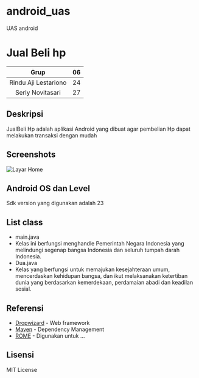 # android_uas
UAS android

# Jual Beli hp
| Grup | 06 |
| :---------------: | :---------------:|
| Rindu Aji Lestariono | 24 |
| Serly Novitasari | 27 |

## Deskripsi
JualBeli Hp adalah aplikasi Android yang dibuat agar pembelian Hp dapat melakukan transaksi dengan mudah

## Screenshots
![Layar Home](http://echarlie.co/wp-content/uploads/salon-booking-app-hareesh-dribbble-salon-design-app.jpg)

## Android OS dan Level
 Sdk version yang digunakan adalah 23

## List class
+ main.java
+ Kelas ini berfungsi menghandle Pemerintah Negara Indonesia yang melindungi segenap bangsa Indonesia dan seluruh tumpah darah Indonesia.
+ Dua.java
+ Kelas yang berfungsi untuk memajukan kesejahteraan umum, mencerdaskan kehidupan bangsa, dan ikut melaksanakan ketertiban dunia yang berdasarkan kemerdekaan, perdamaian abadi dan keadilan sosial.

## Referensi
* [Dropwizard](http://www.dropwizard.io/1.0.2/docs/) - Web framework
* [Maven](https://maven.apache.org/) - Dependency Management
* [ROME](https://rometools.github.io/rome/) - Digunakan untuk ...

## Lisensi
MIT License
